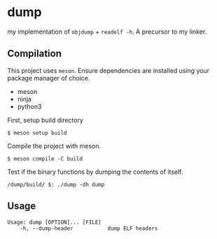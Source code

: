 # dump

my implementation of `objdump` + `readelf -h`. A precursor to my linker.


## Compilation

This project uses `meson`. Ensure dependencies are installed using your package manager
of choice.

- meson
- ninja
- python3

First, setup build directory

`$ meson setup build`

Compile the project with meson.

`$ meson compile -C build`

Test if the binary functions by dumping the contents of itself.

`/dump/build/ $: ./dump -dh dump`

## Usage
```
Usage: dump [OPTION]... [FILE]
    -h, --dump-header           dump ELF headers
```
